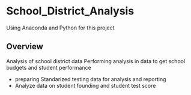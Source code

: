 # School_District_Analysis
Using Anaconda and Python for this project

## Overview

Analysis of school district data
Performing analysis in data to get school budgets and student performance

- preparing Standarized testing data for analysis and reporting
- Analyze data on student founding and student test score
